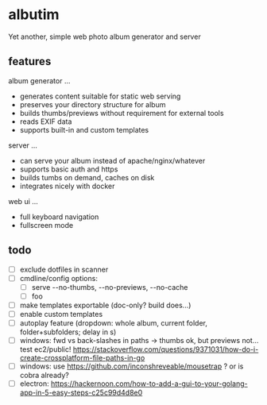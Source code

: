# albutim
Yet another, simple web photo album generator and server

## features

album generator ...

- generates content suitable for static web serving
- preserves your directory structure for album
- builds thumbs/previews without requirement for external tools
- reads EXIF data
- supports built-in and custom templates

server ...

- can serve your album instead of apache/nginx/whatever
- supports basic auth and https
- builds tumbs on demand, caches on disk
- integrates nicely with docker

web ui ...

- full keyboard navigation
- fullscreen mode

## todo

- [ ] exclude dotfiles in scanner
- [ ] cmdline/config options:
  - [ ] serve --no-thumbs, --no-previews, --no-cache
  - [ ] foo
- [ ] make templates exportable (doc-only? build does...)
- [ ] enable custom templates
- [ ] autoplay feature (dropdown: whole album, current folder, folder+subfolders; delay in s)
- [ ] windows: fwd vs back-slashes in paths -> thumbs ok, but previews not... test ec2/public! https://stackoverflow.com/questions/9371031/how-do-i-create-crossplatform-file-paths-in-go
- [ ] windows: use https://github.com/inconshreveable/mousetrap ? or is cobra already?
- [ ] electron: https://hackernoon.com/how-to-add-a-gui-to-your-golang-app-in-5-easy-steps-c25c99d4d8e0